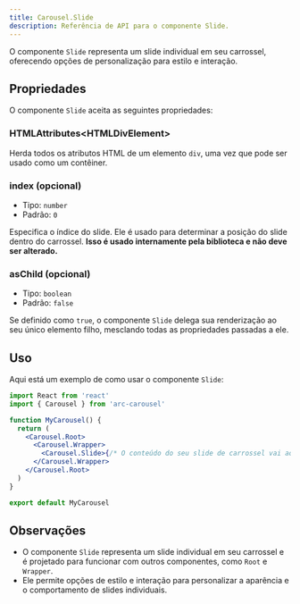 ```yaml
---
title: Carousel.Slide
description: Referência de API para o componente Slide.
---
```


O componente `Slide` representa um slide individual em seu carrossel, oferecendo opções de personalização para estilo e interação.

## Propriedades

O componente `Slide` aceita as seguintes propriedades:

### HTMLAttributes\<HTMLDivElement\>

Herda todos os atributos HTML de um elemento `div`, uma vez que pode ser usado como um contêiner.

### index (opcional)

- Tipo: `number`
- Padrão: `0`

Especifica o índice do slide. Ele é usado para determinar a posição do slide dentro do carrossel. **Isso é usado internamente pela biblioteca e não deve ser alterado.**

### asChild (opcional)

- Tipo: `boolean`
- Padrão: `false`

Se definido como `true`, o componente `Slide` delega sua renderização ao seu único elemento filho, mesclando todas as propriedades passadas a ele.

## Uso

Aqui está um exemplo de como usar o componente `Slide`:

```jsx
import React from 'react'
import { Carousel } from 'arc-carousel'

function MyCarousel() {
  return (
    <Carousel.Root>
      <Carousel.Wrapper>
        <Carousel.Slide>{/* O conteúdo do seu slide de carrossel vai aqui */}</Carousel.Slide>
      </Carousel.Wrapper>
    </Carousel.Root>
  )
}

export default MyCarousel
```

## Observações

- O componente `Slide` representa um slide individual em seu carrossel e é projetado para funcionar com outros componentes, como `Root` e `Wrapper`.
- Ele permite opções de estilo e interação para personalizar a aparência e o comportamento de slides individuais.
